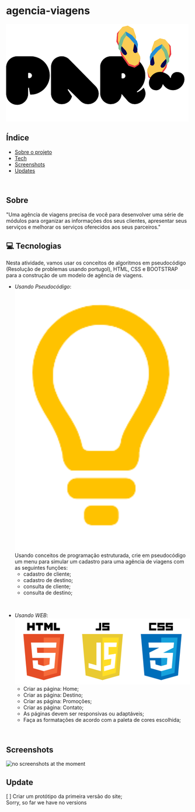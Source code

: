# agencia-viagens

<img src="/img/logo/logotipo.png" alt="">

## Índice

- [Sobre o projeto](#sobre)
- [Tech](#tecnologias)
- [Screenshots](#screenshots)
- [Updates](#update)
<br>

## Sobre
"Uma agência de viagens precisa de você para desenvolver uma série de módulos para organizar as informações dos seus clientes, apresentar seus serviços e melhorar os serviços oferecidos aos seus parceiros."
<br>

## 💻 Tecnologias
Nesta atividade, vamos usar os conceitos de algoritmos em pseudocódigo (Resolução de problemas usando portugol), HTML, CSS e BOOTSTRAP para a construção de um modelo de agência de viagens.

- <div><em>Usando Pseudocódigo</em>: <img width="500px" src="/img/icons/portugol.png">
  Usando conceitos de programação estruturada, crie em pseudocódigo um menu para simular um cadastro para uma agência de viagens com as seguintes funções:</div>
  
  - cadastro de cliente;
  - cadastro de destino;
  - consulta de cliente;
  - consulta de destino;
<br>

- <em>Usando WEB</em>: <img width="500px" src="/img/icons/html-js-css.png">
  - Criar as página: Home;
  - Criar as página: Destino;
  - Criar as página: Promoções;
  - Criar as página: Contato;
  - As páginas devem ser responsivas ou adaptáveis;
  - Faça as formatações de acordo com a paleta de cores escolhida;
<br>

## Screenshots
<img width="500px" src="#" alt="no screenshots at the moment">
<br>

## Update

[ ] Criar um protótipo da primeira versão do site;<br>
Sorry, so far we have no versions